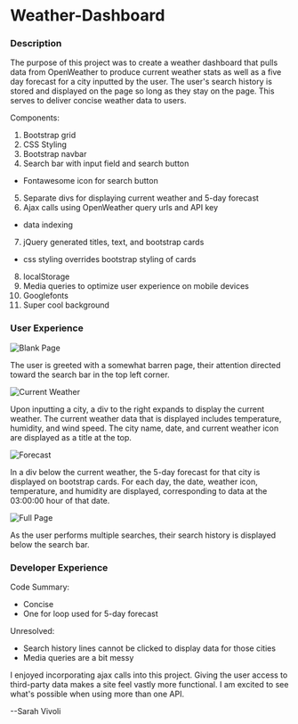 # Weather-Dashboard

### Description

The purpose of this project was to create a weather dashboard that pulls data from OpenWeather to produce current weather stats as well as a five day forecast for a city inputted by the user. The user's search history is stored and displayed on the page so long as they stay on the page. This serves to deliver concise weather data to users.

Components:
1. Bootstrap grid
2. CSS Styling
3. Bootstrap navbar
4. Search bar with input field and search button
 - Fontawesome icon for search button
5. Separate divs for displaying current weather and 5-day forecast
6. Ajax calls using OpenWeather query urls and API key
 - data indexing
7. jQuery generated titles, text, and bootstrap cards
 - css styling overrides bootstrap styling of cards
8. localStorage
9. Media queries to optimize user experience on mobile devices
10. Googlefonts
11. Super cool background

### User Experience

![Blank Page](https://i.imgur.com/KmGt2uD.jpg)

The user is greeted with a somewhat barren page, their attention directed toward the search bar in the top left corner.

![Current Weather](https://i.imgur.com/lxIWrKG.png)

Upon inputting a city, a div to the right expands to display the current weather. The current weather data that is displayed includes temperature, humidity, and wind speed. The city name, date, and current weather icon are displayed as a title at the top.

![Forecast](https://i.imgur.com/t4G58Bg.png)

In a div below the current weather, the 5-day forecast for that city is displayed on bootstrap cards. For each day, the date, weather icon, temperature, and humidity are displayed, corresponding to data at the 03:00:00 hour of that date. 

![Full Page](https://i.imgur.com/Yy8ip70.jpg)

As the user performs multiple searches, their search history is displayed below the search bar. 

### Developer Experience

Code Summary:
- Concise
- One for loop used for 5-day forecast

Unresolved:
- Search history lines cannot be clicked to display data for those cities
- Media queries are a bit messy

I enjoyed incorporating ajax calls into this project. Giving the user access to third-party data makes a site feel vastly more functional. I am excited to see what's possible when using more than one API.

--Sarah Vivoli


